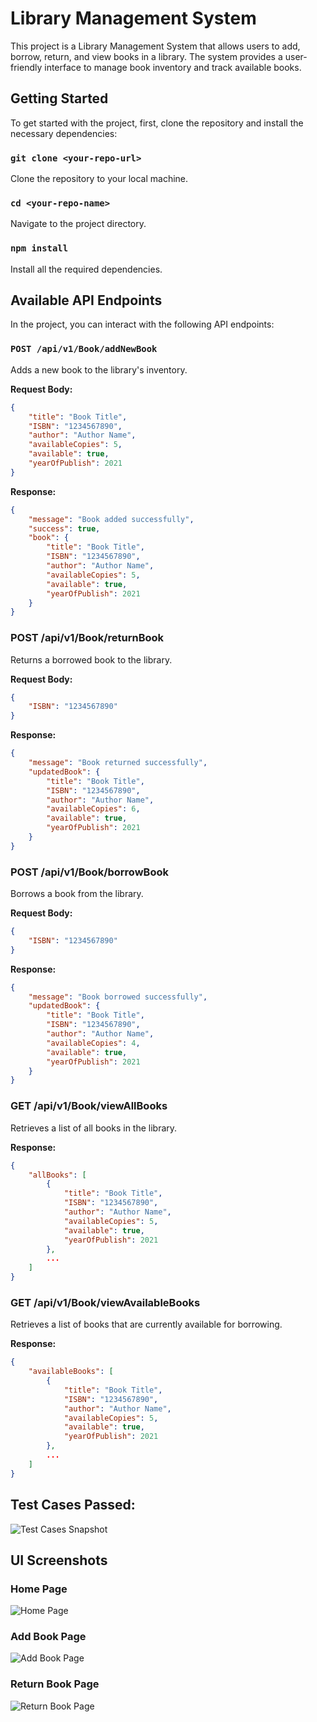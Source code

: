 # Library Management System

This project is a Library Management System that allows users to add, borrow, return, and view books in a library. The system provides a user-friendly interface to manage book inventory and track available books.

## Getting Started

To get started with the project, first, clone the repository and install the necessary dependencies:

### `git clone <your-repo-url>`
Clone the repository to your local machine.

### `cd <your-repo-name>`
Navigate to the project directory.

### `npm install`
Install all the required dependencies.

## Available API Endpoints

In the project, you can interact with the following API endpoints:

### `POST /api/v1/Book/addNewBook`
Adds a new book to the library's inventory.

**Request Body:**
```json
{
    "title": "Book Title",
    "ISBN": "1234567890",
    "author": "Author Name",
    "availableCopies": 5,
    "available": true,
    "yearOfPublish": 2021
}
```
**Response:**
```json
{
    "message": "Book added successfully",
    "success": true,
    "book": {
        "title": "Book Title",
        "ISBN": "1234567890",
        "author": "Author Name",
        "availableCopies": 5,
        "available": true,
        "yearOfPublish": 2021
    }
}
```


### POST /api/v1/Book/returnBook
Returns a borrowed book to the library.

**Request Body:**

```json
{
    "ISBN": "1234567890"
}
```
**Response:**
```json
{
    "message": "Book returned successfully",
    "updatedBook": {
        "title": "Book Title",
        "ISBN": "1234567890",
        "author": "Author Name",
        "availableCopies": 6,
        "available": true,
        "yearOfPublish": 2021
    }
}
```

### POST /api/v1/Book/borrowBook
Borrows a book from the library.

**Request Body:**

```json
{
    "ISBN": "1234567890"
}
```
**Response:**

```json
{
    "message": "Book borrowed successfully",
    "updatedBook": {
        "title": "Book Title",
        "ISBN": "1234567890",
        "author": "Author Name",
        "availableCopies": 4,
        "available": true,
        "yearOfPublish": 2021
    }
}
```

### GET /api/v1/Book/viewAllBooks
Retrieves a list of all books in the library.

**Response:**

```json
{
    "allBooks": [
        {
            "title": "Book Title",
            "ISBN": "1234567890",
            "author": "Author Name",
            "availableCopies": 5,
            "available": true,
            "yearOfPublish": 2021
        },
        ...
    ]
}
```
### GET /api/v1/Book/viewAvailableBooks
Retrieves a list of books that are currently available for borrowing.

**Response:**

```json
{
    "availableBooks": [
        {
            "title": "Book Title",
            "ISBN": "1234567890",
            "author": "Author Name",
            "availableCopies": 5,
            "available": true,
            "yearOfPublish": 2021
        },
        ...
    ]
}
```

## Test Cases Passed:
![Test Cases Snapshot](./ui/passing-testcases-snapshot.png)

## UI Screenshots

### Home Page
![Home Page](./ui/Home.png)

### Add Book Page
![Add Book Page](./ui/AddBook.png)

### Return Book Page
![Return Book Page](./ui/ReturnBook.png)